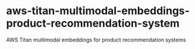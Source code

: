 # aws-titan-multimodal-embeddings-product-recommendation-system
AWS Titan multimodal embeddings for product recommendation systems
